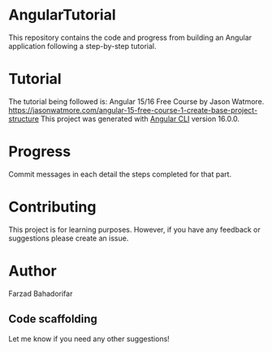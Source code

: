# AngularTutorial
This repository contains the code and progress from building an Angular application following a step-by-step tutorial.

# Tutorial
The tutorial being followed is:
Angular 15/16 Free Course by Jason Watmore.
https://jasonwatmore.com/angular-15-free-course-1-create-base-project-structure
This project was generated with [Angular CLI](https://github.com/angular/angular-cli) version 16.0.0.

# Progress
Commit messages in each detail the steps completed for that part.

# Contributing

This project is for learning purposes. However, if you have any feedback or suggestions please create an issue.

# Author
Farzad Bahadorifar

## Code scaffolding
Let me know if you need any other suggestions!
